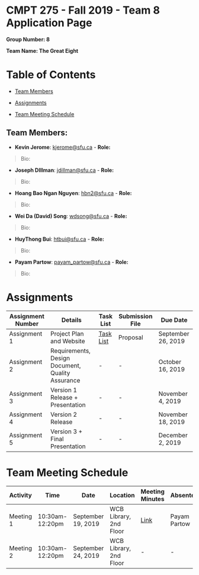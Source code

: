 # CMPT 275 - Fall 2019 - Team 8 Application Page

**Group Number: 8**

**Team Name: The Great Eight**

# Table of Contents  

* [Team Members](https://kevbot.github.io/cmpt275_fa2019_team8/#team-members)

* [Assignments](https://kevbot.github.io/cmpt275_fa2019_team8/#assignments)

* [Team Meeting Schedule](https://kevbot.github.io/cmpt275_fa2019_team8/#team-meeting-schedule)



## Team Members:

* __Kevin Jerome__: kjerome@sfu.ca - __Role:__

> Bio:

* __Joseph DIllman__: jdillman@sfu.ca - __Role:__

> Bio:

* __Hoang Bao Ngan Nguyen__: hbn2@sfu.ca - __Role:__

> Bio:

* __Wei Da (David) Song__: wdsong@sfu.ca - __Role:__

> Bio:

* __HuyThong Bui__: htbui@sfu.ca - __Role:__

> Bio:

* __Payam Partow__: payam_partow@sfu.ca - __Role:__

> Bio:

# Assignments

Assignment Number | Details | Task List | Submission File | Due Date |
------------ | ------------- | -------------  | -------------  | ------ |
Assignment 1 | Project Plan and Website | [Task List](https://kevbot.github.io/cmpt275_fa2019_team8/assignment1tasks)| Proposal | September 26, 2019 |
Assignment 2 | Requirements, Design Document, Quality Assurance | - | - | October 16, 2019 |
Assignment 3 | Version 1 Release + Presentation | - | - | November 4, 2019 |
Assignment 4 | Version 2 Release |  - | - | November 18, 2019 |
Assignment 5 | Version 3 + Final Presentation | - | - | December 2, 2019 |

# Team Meeting Schedule

Activity | Time | Date | Location | Meeting Minutes | Absentees |
------------ | ------------- |  ------------- |------------- | ------------- | -------------  |
Meeting 1 | 10:30am-12:20pm | September 19, 2019 | WCB Library, 2nd Floor | [Link](https://drive.google.com/open?id=1yLuGmf8TSlW3ARCmibaVEn1uomV0mLQ9)| Payam Partow |
Meeting 2 | 10:30am-12:20pm | September 24, 2019 | WCB Library, 2nd Floor | - | - |


 
